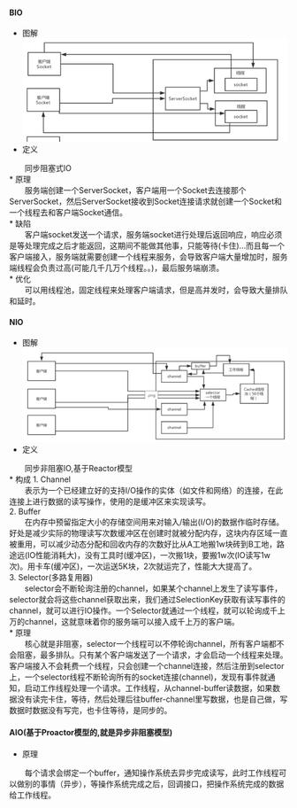 #### BIO
* 图解
![1266003519610028035](/images/Network/1266003519610028035.png)
* 定义
<div style="text-indent:2em">同步阻塞式IO</div>
* 原理
<div style="text-indent:2em">服务端创建一个ServerSocket，客户端用一个Socket去连接那个ServerSocket，然后ServerSocket接收到Socket连接请求就创建一个Socket和一个线程去和客户端Socket通信。</div>
* 缺陷
<div style="text-indent:2em">客户端socket发送一个请求，服务端socket进行处理后返回响应，响应必须是等处理完成之后才能返回，这期间不能做其他事，只能等待(卡住)...而且每一个客户端接入，服务端就需要创建一个线程来服务，会导致客户端大量增加时，服务端线程会负责过高(可能几千几万个线程。。)，最后服务端崩溃。</div>
* 优化
<div style="text-indent:2em">可以用线程池，固定线程来处理客户端请求，但是高并发时，会导致大量排队和延时。</div>

#### NIO
* 图解
![1266003519794577443](/images/Network/1266003519794577443.png)
* 定义
<div style="text-indent:2em">同步非阻塞IO,基于Reactor模型</div>
* 构成
  1. Channel
  <div style="text-indent:2em">表示为一个已经建立好的支持I/O操作的实体（如文件和网络）的连接，在此连接上进行数据的读写操作，使用的是缓冲区来实现读写。</div>
  2. Buffer
  <div style="text-indent:2em">在内存中预留指定大小的存储空间用来对输入/输出(I/O)的数据作临时存储。好处是减少实际的物理读写次数缓冲区在创建时就被分配内存，这块内存区域一直被重用，可以减少动态分配和回收内存的次数好比从A工地搬1w块砖到B工地，路途远(IO性能消耗大)，没有工具时(缓冲区)，一次搬1块，要搬1w次(IO读写1w次)。用卡车(缓冲区)，一次运送5K块，2次就运完了，性能大大提高了。</div>
  3. Selector(多路复用器)
  <div style="text-indent:2em">selector会不断轮询注册的channel，如果某个channel上发生了读写事件，selector就会将这些channel获取出来，我们通过SelectionKey获取有读写事件的channel，就可以进行IO操作。一个Selector就通过一个线程，就可以轮询成千上万的channel，这就意味着你的服务端可以接入成千上万的客户端。</div>
* 原理
<div style="text-indent:2em">核心就是非阻塞，selector一个线程可以不停轮询channel，所有客户端都不会阻塞，最多排队。只有某个客户端发送了一个请求，才会启动一个线程来处理。客户端接入不会耗费一个线程，只会创建一个channel连接，然后注册到selector上，一个selector线程不断轮询所有的socket连接(channel)，发现有事件就通知，启动工作线程处理一个请求。工作线程，从channel-buffer读数据，如果数据没有读完卡住，等待，然后处理后往buffer-channel里写数据，也是自己做，写数据时数据没有写完，也卡住等待，是同步的。</div>

#### AIO(基于Proactor模型的,就是异步非阻塞模型)
* 原理
<div style="text-indent:2em">每个请求会绑定一个buffer，通知操作系统去异步完成读写，此时工作线程可以做别的事情（异步），等操作系统完成之后，回调接口，把操作系统完成的数据给工作线程。</div>